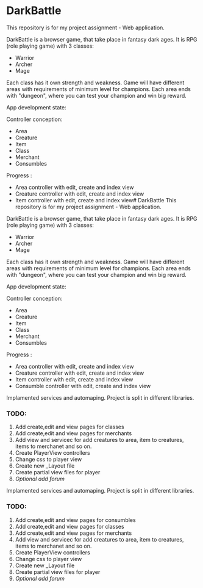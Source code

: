 # DarkBattle
This repository is for my project assignment - Web application.

DarkBattle is a browser game, that take place in fantasy dark ages. It is RPG (role playing game) with 3 classes:
* Warrior
* Archer
* Mage

Each class has it own strength and weakness.
Game will have different areas with requirements of minimum level for champions.
Each area ends with "dungeon", where you can test your champion and win big reward.


App development state:

Controller conception:
* Area
* Creature
* Item
* Class
* Merchant
* Consumbles

Progress :
* Area controller with edit, create and index view
* Creature controller with edit, create and index view
* Item controller with edit, create and index view# DarkBattle
This repository is for my project assignment - Web application.

DarkBattle is a browser game, that take place in fantasy dark ages. It is RPG (role playing game) with 3 classes:
* Warrior
* Archer
* Mage

Each class has it own strength and weakness.
Game will have different areas with requirements of minimum level for champions.
Each area ends with "dungeon", where you can test your champion and win big reward.


App development state:

Controller conception:
* Area
* Creature
* Item
* Class
* Merchant
* Consumbles

Progress :
* Area controller with edit, create and index view
* Creature controller with edit, create and index view
* Item controller with edit, create and index view
* Consumble controller with edit, create and index view

Implamented services and automaping. Project is split in different libraries.

### TODO:

1. Add create,edit and view pages for classes
2. Add create,edit and view pages for merchants
3. Add view and servicec for add creatures to area, item to creatures, items to merchanet and so on.
4. Create PlayerView controllers
5. Change css to player view
6. Create new _Layout file
7. Create partial view files for player
8. _Optional add forum_





	


Implamented services and automaping. Project is split in different libraries.

### TODO:

1. Add create,edit and view pages for consumbles
2. Add create,edit and view pages for classes
3. Add create,edit and view pages for merchants
4. Add view and servicec for add creatures to area, item to creatures, items to merchanet and so on.
5. Create PlayerView controllers
6. Change css to player view
7. Create new _Layout file
8. Create partial view files for player
9. _Optional add forum_





	
